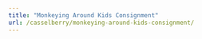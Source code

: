 ```yaml
---
title: "Monkeying Around Kids Consignment"
url: /casselberry/monkeying-around-kids-consignment/
---
```


